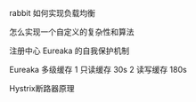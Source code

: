 rabbit 如何实现负载均衡

怎么实现一个自定义的复杂性和算法

注册中心 Eureaka 的自我保护机制 

Eureaka 多级缓存 1 只读缓存 30s  2 读写缓存 180s

Hystrix断路器原理









